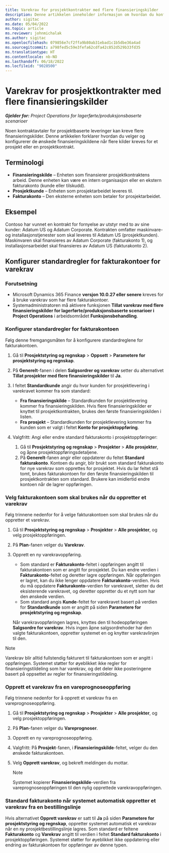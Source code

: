 ```yaml
---
title: Varekrav for prosjektkontrakter med flere finansieringskilder
description: Denne artikkelen inneholder informasjon om hvordan du konfigurerer og bruker varekrav med flere finansieringskilder.
author: sigitac
ms.date: 05/04/2022
ms.topic: article
ms.reviewer: johnmichalak
ms.author: sigitac
ms.openlocfilehash: 079856e7cf2ffa9b80ab31ebad1c1b5dbe36a4ad
ms.sourcegitcommit: a798fed5c59e3fefa62cdfa42c852d529b33fd35
ms.translationtype: HT
ms.contentlocale: nb-NO
ms.lasthandoff: 06/18/2022
ms.locfileid: "9028500"
---
```

# <a name="item-requirements-for-project-contracts-with-multiple-funding-sources"></a>Varekrav for prosjektkontrakter med flere finansieringskilder

_**Gjelder for:** Project Operations for lagerførte/produksjonsbaserte scenarioer_

Noen kontraktavtaler for prosjektbaserte leveringer kan kreve flere finansieringskilder. Denne artikkelen forklarer hvordan du velger og konfigurerer de ønskede finansieringskildene når flere kilder kreves for et prosjekt eller en prosjektkontrakt.

## <a name="terminology"></a>Terminologi

- **Finansieringskilde** – Enheten som finansierer prosjektkontraktens arbeid. Denne enheten kan være en intern organisasjon eller en ekstern fakturakonto (kunde eller tilskudd).
- **Prosjektkunde** – Enheten som prosjektarbeidet leveres til.
- **Fakturakonto** – Den eksterne enheten som betaler for prosjektarbeidet.

## <a name="example"></a>Eksempel

Contoso har vunnet en kontrakt for fornyelse av utstyr med to av sine kunder: Adatum US og Adatum Corporate. Kontrakten omfatter maskinvare- og installasjonstjenester som skal leveres til Adatum US (prosjektkunden). Maskinvaren skal finansieres av Adatum Corporate (fakturakonto 1), og installasjonsarbeidet skal finansieres av Adatum US (fakturakonto 2).

## <a name="set-up-invoice-account-defaulting-rules-for-item-requirements"></a>Konfigurer standardregler for fakturakontoer for varekrav

### <a name="prerequisites"></a>Forutsetning

- Microsoft Dynamics 365 Finance **versjon 10.0.27 eller senere** kreves for å bruke varekrav som har flere fakturakontoer.
- Systemadministratoren må aktivere funksjonen **Tillat varekrav med flere finansieringskilder for lagerførte/produksjonsbaserte scenarioer i Project Operations** i arbeidsområdet **Funksjonsbehandling**.

### <a name="set-up-the-invoice-account-defaulting-rules"></a>Konfigurer standardregler for fakturakontoen

Følg denne fremgangsmåten for å konfigurere standardreglene for fakturakontoen.

1. Gå til **Prosjektstyring og regnskap** \> **Oppsett** \> **Parametere for prosjektstyring og regnskap**.
1. På **Generelt**-fanen i delen **Salgsordrer og varekrav** setter du alternativet **Tillat prosjekter med flere finansieringskilder** til **Ja**.
1. I feltet **Standardkunde** angir du hvor kunden for prosjektlevering i varekravet kommer fra som standard:

    - **Fra finansieringskilde** – Standardkunden for prosjektlevering kommer fra finansieringskilden. Hvis flere finansieringskilder er knyttet til prosjektkontrakten, brukes den første finansieringskilden i listen.
    - **Fra prosjekt** – Standardkunden for prosjektlevering kommer fra kunden som er valgt i feltet **Konto for prosjektoppføring**.

1. Valgfritt: Angi eller endre standard fakturakonto i prosjektoppføringer:

    1. Gå til **Prosjektstyring og regnskap** \> **Prosjekter** \> **Alle prosjekter**, og åpne prosjektoppføringsdetaljene.
    2. På **Generelt**-fanen angir eller oppdaterer du feltet **Standard fakturakonto**. Kontoen du angir, blir brukt som standard fakturakonto for nye varekrav som opprettes for prosjektet. Hvis du lar feltet stå tomt, brukes fakturakontoen for den første finansieringskilden til prosjektkontrakten som standard. Brukere kan imidlertid endre kontoen når de lagrer oppføringen.

### <a name="select-the-invoice-account-to-use-when-you-create-an-item-requirement"></a>Velg fakturakontoen som skal brukes når du oppretter et varekrav

Følg trinnene nedenfor for å velge fakturakontoen som skal brukes når du oppretter et varekrav.

1. Gå til **Prosjektstyring og regnskap** \> **Prosjekter** \> **Alle prosjekter**, og velg prosjektoppføringen.
1. På **Plan**-fanen velger du **Varekrav**.
1. Opprett en ny varekravoppføring.

    - Som standard er **Fakturakonto**-feltet i oppføringen angitt til fakturakontoen som er angitt for prosjektet. Du kan endre verdien i **Fakturakonto**-feltet og deretter lagre oppføringen. Når oppføringen er lagret, kan du ikke lenger oppdatere **Fakturakonto**-verdien. Hvis du må oppdatere **Fakturakonto**-verdien for varekravet, sletter du det eksisterende varekravet, og deretter oppretter du et nytt som har den ønskede verdien.
    - Som standard angis **Kunde**-feltet for varekravet basert på verdien for **Standardkunde** som er angitt på siden **Parametere for prosjektstyring og regnskap**.

    Når varekravoppføringen lagres, knyttes den til hodeoppføringen **Salgsordre for varekrav**. Hvis ingen åpne salgsordrehoder har den valgte fakturakontoen, oppretter systemet en og knytter varekravlinjen til den.

> [!NOTE]
> Varekrav blir alltid fullstendig fakturert til fakturakontoen som er angitt i oppføringen. Systemet støtter for øyeblikket ikke regler for finansieringstildeling som har varekrav, og det deler ikke posteringene basert på oppsettet av regler for finansieringstildeling.

### <a name="create-an-item-requirement-from-an-item-forecast-record"></a>Opprett et varekrav fra en vareprognoseoppføring

Følg trinnene nedenfor for å opprett et varekrav fra en vareprognoseoppføring.

1. Gå til **Prosjektstyring og regnskap** \> **Prosjekter** \> **Alle prosjekter**, og velg prosjektoppføringen.
1. På **Plan**-fanen velger du **Vareprognoser**.
1. Opprett en ny vareprognoseoppføring.
1. Valgfritt: På **Prosjekt**-fanen, i **Finansieringskilde**-feltet, velger du den ønskede fakturakontoen.
1. Velg **Opprett varekrav**, og bekreft meldingen du mottar.

    > [!NOTE]
    > Systemet kopierer **Finansieringskilde**-verdien fra vareprognoseoppføringen til den nylig opprettede varekravoppføringen.

### <a name="default-invoice-account-when-the-system-automatically-creates-an-item-requirement-from-a-purchase-order-line"></a>Standard fakturakonto når systemet automatisk oppretter et varekrav fra en bestillingslinje

Hvis alternativet **Opprett varekrav** er satt til **Ja** på siden **Parametere for prosjektstyring og regnskap**, oppretter systemet automatisk et varekrav når en ny prosjektbestillingslinje lagres. Som standard er feltene **Fakturakonto** og **Varekrav** angitt til verdien i feltet **Standard fakturakonto** i prosjektoppføringen. Systemet støtter for øyeblikket ikke oppdatering eller endring av fakturakontoen for oppføringer av denne typen.
